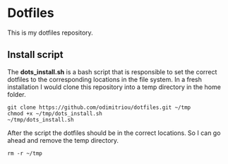 # Dotfiles
This is my dotfiles repository.
## Install script
The **dots_install.sh** is a bash script that is responsible to set the correct dotfiles to the 
corresponding locations in the file system.
In a fresh installation I would clone this repository into a temp directory in the home folder.
```
git clone https://github.com/odimitriou/dotfiles.git ~/tmp 
chmod +x ~/tmp/dots_install.sh
~/tmp/dots_install.sh
```
After the script the dotfiles should be in the correct locations. So I can go ahead and remove the temp directory.
```
rm -r ~/tmp
```
